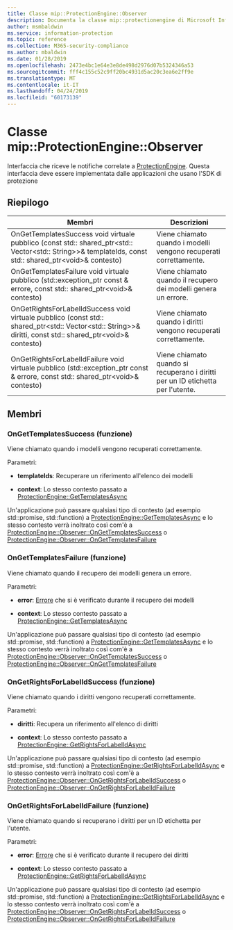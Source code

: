 ```yaml
---
title: Classe mip::ProtectionEngine::Observer
description: Documenta la classe mip::protectionengine di Microsoft Information Protection (MIP) SDK.
author: msmbaldwin
ms.service: information-protection
ms.topic: reference
ms.collection: M365-security-compliance
ms.author: mbaldwin
ms.date: 01/28/2019
ms.openlocfilehash: 2473e4bc1e64e3e8de498d2976d07b5324346a53
ms.sourcegitcommit: fff4c155c52c9ff20bc4931d5ac20c3ea6e2ff9e
ms.translationtype: MT
ms.contentlocale: it-IT
ms.lasthandoff: 04/24/2019
ms.locfileid: "60173139"
---
```

# <a name="class-mipprotectionengineobserver"></a>Classe mip::ProtectionEngine::Observer 
Interfaccia che riceve le notifiche correlate a [ProtectionEngine](class_mip_protectionengine.md).
Questa interfaccia deve essere implementata dalle applicazioni che usano l'SDK di protezione
  
## <a name="summary"></a>Riepilogo
 Membri                        | Descrizioni                                
--------------------------------|---------------------------------------------
OnGetTemplatesSuccess void virtuale pubblico (const std:: shared_ptr\<std:: Vector\<std:: String\>\>& templateIds, const std:: shared_ptr\<void\>& contesto)  |  Viene chiamato quando i modelli vengono recuperati correttamente.
OnGetTemplatesFailure void virtuale pubblico (std::exception_ptr const & errore, const std:: shared_ptr\<void\>& contesto)  |  Viene chiamato quando il recupero dei modelli genera un errore.
OnGetRightsForLabelIdSuccess void virtuale pubblico (const std:: shared_ptr\<std:: Vector\<std:: String\>\>& diritti, const std:: shared_ptr\<void\>& contesto)  |  Viene chiamato quando i diritti vengono recuperati correttamente.
OnGetRightsForLabelIdFailure void virtuale pubblico (std::exception_ptr const & errore, const std:: shared_ptr\<void\>& contesto)  |  Viene chiamato quando si recuperano i diritti per un ID etichetta per l'utente.
  
## <a name="members"></a>Membri
  
### <a name="ongettemplatessuccess-function"></a>OnGetTemplatesSuccess (funzione)
Viene chiamato quando i modelli vengono recuperati correttamente.

Parametri:  
* **templateIds**: Recuperare un riferimento all'elenco dei modelli 


* **context**: Lo stesso contesto passato a [ProtectionEngine::GetTemplatesAsync](class_mip_protectionengine.md#gettemplatesasync-function)


Un'applicazione può passare qualsiasi tipo di contesto (ad esempio std::promise, std::function) a [ProtectionEngine::GetTemplatesAsync](class_mip_protectionengine.md#gettemplatesasync-function) e lo stesso contesto verrà inoltrato così com'è a [ProtectionEngine::Observer::OnGetTemplatesSuccess](class_mip_protectionengine_observer.md#ongettemplatessuccess-function) o [ProtectionEngine::Observer::OnGetTemplatesFailure](class_mip_protectionengine_observer.md#ongettemplatesfailure-function)
  
### <a name="ongettemplatesfailure-function"></a>OnGetTemplatesFailure (funzione)
Viene chiamato quando il recupero dei modelli genera un errore.

Parametri:  
* **error**: [Errore](class_mip_error.md) che si è verificato durante il recupero dei modelli 


* **context**: Lo stesso contesto passato a [ProtectionEngine::GetTemplatesAsync](class_mip_protectionengine.md#gettemplatesasync-function)


Un'applicazione può passare qualsiasi tipo di contesto (ad esempio std::promise, std::function) a [ProtectionEngine::GetTemplatesAsync](class_mip_protectionengine.md#gettemplatesasync-function) e lo stesso contesto verrà inoltrato così com'è a [ProtectionEngine::Observer::OnGetTemplatesSuccess](class_mip_protectionengine_observer.md#ongettemplatessuccess-function) o [ProtectionEngine::Observer::OnGetTemplatesFailure](class_mip_protectionengine_observer.md#ongettemplatesfailure-function)
  
### <a name="ongetrightsforlabelidsuccess-function"></a>OnGetRightsForLabelIdSuccess (funzione)
Viene chiamato quando i diritti vengono recuperati correttamente.

Parametri:  
* **diritti**: Recupera un riferimento all'elenco di diritti 


* **context**: Lo stesso contesto passato a [ProtectionEngine::GetRightsForLabelIdAsync](class_mip_protectionengine.md#getrightsforlabelidasync-function)


Un'applicazione può passare qualsiasi tipo di contesto (ad esempio std::promise, std::function) a [ProtectionEngine::GetRightsForLabelIdAsync](class_mip_protectionengine.md#getrightsforlabelidasync-function) e lo stesso contesto verrà inoltrato così com'è a [ProtectionEngine::Observer::OnGetRightsForLabelIdSuccess](class_mip_protectionengine_observer.md#ongetrightsforlabelidsuccess-function) o [ProtectionEngine::Observer::OnGetRightsForLabelIdFailure](class_mip_protectionengine_observer.md#ongetrightsforlabelidfailure-function)
  
### <a name="ongetrightsforlabelidfailure-function"></a>OnGetRightsForLabelIdFailure (funzione)
Viene chiamato quando si recuperano i diritti per un ID etichetta per l'utente.

Parametri:  
* **error**: [Errore](class_mip_error.md) che si è verificato durante il recupero dei diritti 


* **context**: Lo stesso contesto passato a [ProtectionEngine::GetRightsForLabelIdAsync](class_mip_protectionengine.md#getrightsforlabelidasync-function)


Un'applicazione può passare qualsiasi tipo di contesto (ad esempio std::promise, std::function) a [ProtectionEngine::GetRightsForLabelIdAsync](class_mip_protectionengine.md#getrightsforlabelidasync-function) e lo stesso contesto verrà inoltrato così com'è a [ProtectionEngine::Observer::OnGetRightsForLabelIdSuccess](class_mip_protectionengine_observer.md#ongetrightsforlabelidsuccess-function) o [ProtectionEngine::Observer::OnGetRightsForLabelIdFailure](class_mip_protectionengine_observer.md#ongetrightsforlabelidfailure-function)